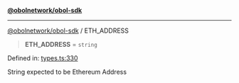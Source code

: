 [**@obolnetwork/obol-sdk**](../index.md)

***

[@obolnetwork/obol-sdk](../index.md) / ETH\_ADDRESS

> **ETH\_ADDRESS** = `string`

Defined in: [types.ts:330](https://github.com/ObolNetwork/obol-sdk/blob/d77f4594233f658ddb52882926187420144e316d/src/types.ts#L330)

String expected to be Ethereum Address
